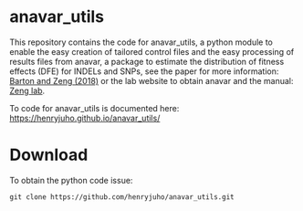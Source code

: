 # anavar_utils 

This repository contains the code for anavar_utils, a python module to enable the easy creation of tailored control files
and the easy processing of results files from anavar, a package to estimate the distribution of fitness effects (DFE) for 
INDELs and SNPs, see the paper for more information: [Barton and Zeng (2018)](https://academic.oup.com/mbe/article/35/6/1536/4960016)
or the lab website to obtain anavar and the manual: [Zeng lab](http://zeng-lab.group.shef.ac.uk/wordpress/?page_id=28).

To code for anavar_utils is documented here: <https://henryjuho.github.io/anavar_utils/>

# Download

To obtain the python code issue:

```
git clone https://github.com/henryjuho/anavar_utils.git
```
